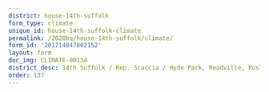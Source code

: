 ```yaml
---
district: house-14th-suffolk
form_type: climate
unique_id: house-14th-suffolk-climate
permalink: /2020bq/house-14th-suffolk/climate/
form_id: '201714847802152'
layout: form
doc_img: CLIMATE-00134
district_desc: 14th Suffolk / Rep. Scaccia / Hyde Park, Readville, Roslindale
order: 137
---
```

